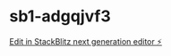# sb1-adgqjvf3

[Edit in StackBlitz next generation editor ⚡️](https://stackblitz.com/~/github.com/growthpods/sb1-adgqjvf3)